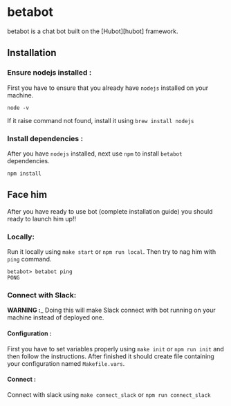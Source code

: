 # betabot

betabot is a chat bot built on the [Hubot][hubot] framework.

## Installation

### Ensure nodejs installed :
First you have to ensure that you already have `nodejs` installed on your machine.
```
node -v
```
If it raise command not found, install it using `brew install nodejs`

### Install dependencies :
After you have `nodejs` installed, next use `npm` to install `betabot` dependencies.
```
npm install
```

## Face him
After you have ready to use bot (complete installation guide) you should ready to launch him up!! 


### Locally:
Run it locally using `make start` or `npm run local`.
Then try to nag him with `ping` command.
```
betabot> betabot ping
PONG
```

### Connect with Slack:
__WARNING :___ Doing this will make Slack connect with bot running on your machine instead of deployed one.

#### Configuration :
First you have to set variables properly using `make init` or `npm run init` and then follow the instructions.
After finished it should create file containing your configuration named `Makefile.vars`.

#### Connect :
Connect with slack using `make connect_slack` or `npm run connect_slack`
